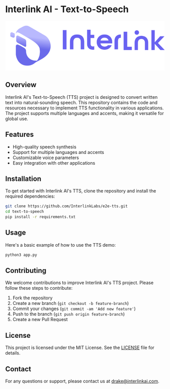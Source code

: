 # Interlink AI - Text-to-Speech

<p align="center">
    <img src="assets/logo.svg" alt="Interlink AI Logo">
</p>

## Overview
Interlink AI's Text-to-Speech (TTS) project is designed to convert written text into natural-sounding speech. This repository contains the code and resources necessary to implement TTS functionality in various applications. The project supports multiple languages and accents, making it versatile for global use.

## Features
- High-quality speech synthesis
- Support for multiple languages and accents
- Customizable voice parameters
- Easy integration with other applications

## Installation
To get started with Interlink AI's TTS, clone the repository and install the required dependencies:

```bash
git clone https://github.com/InterlinkLabs/e2e-tts.git
cd text-to-speech
pip install -r requirements.txt
```

## Usage
Here's a basic example of how to use the TTS demo:

```python
python3 app.py
```

## Contributing
We welcome contributions to improve Interlink AI's TTS project. Please follow these steps to contribute:

1. Fork the repository
2. Create a new branch (`git checkout -b feature-branch`)
3. Commit your changes (`git commit -am 'Add new feature'`)
4. Push to the branch (`git push origin feature-branch`)
5. Create a new Pull Request

## License
This project is licensed under the MIT License. See the [LICENSE](LICENSE) file for details.

## Contact
For any questions or support, please contact us at drake@interlinkai.com.
